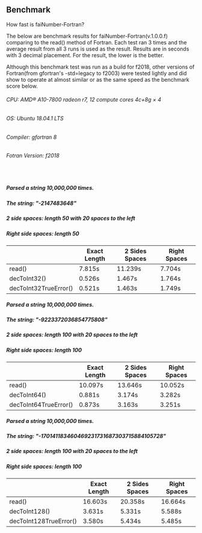 ## Benchmark

How fast is faiNumber-Fortran?

The below are benchmark results for faiNumber-Fortran(v.1.0.0.f)
comparing to the read() method of Fortran. Each test ran 3 times and the
average result from all 3 runs is used as the result. Results are in
seconds with 3 decimal placement. For the result, the lower is the better.

Although this benchmark test was run as a build for f2018, other versions
of Fortran(from gfortran's -std=legacy to f2003) were tested lightly and
did show to operate at almost similar or as the same speed as the
benchmark score below.

###### CPU: AMD® A10-7800 radeon r7, 12 compute cores 4c+8g × 4
###### OS: Ubuntu 18.04.1 LTS
###### Compiler: gfortran 8
###### Fotran Version: f2018
<br>

##### Parsed a string 10,000,000 times.
##### The string: "-2147483648"
##### 2 side spaces: length 50 with 20 spaces to the left
##### Right side spaces: length 50
| | Exact Length  | 2 Sides Spaces | Right Spaces |
|---|---|---|---|
| read()                 | 7.815s | 11.239s | 7.704s |
| decToInt32()           | 0.526s |  1.467s | 1.764s |
| decToInt32TrueError()  | 0.521s |  1.463s | 1.749s |

##### Parsed a string 10,000,000 times.
##### The string: "-9223372036854775808"
##### 2 side spaces: length 100 with 20 spaces to the left
##### Right side spaces: length 100
| | Exact Length  | 2 Sides Spaces | Right Spaces |
|---|---|---|---|
| read()                | 10.097s | 13.646s | 10.052s |
| decToInt64()          |  0.881s |  3.174s |  3.282s |
| decToInt64TrueError() |  0.873s |  3.163s |  3.251s |

##### Parsed a string 10,000,000 times.
##### The string: "-170141183460469231731687303715884105728"
##### 2 side spaces: length 100 with 20 spaces to the left
##### Right side spaces: length 100
| | Exact Length  | 2 Sides Spaces | Right Spaces |
|---|---|---|---|
| read()                 | 16.603s | 20.358s | 16.664s |
| decToInt128()          |  3.631s |  5.331s |  5.588s |
| decToInt128TrueError() |  3.580s |  5.434s |  5.485s |
